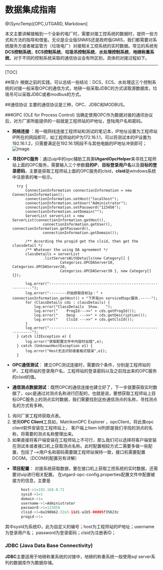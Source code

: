 # 数据集成指南

@(SyncTemp)[OPC,UTGARD, Markdown]

本文主要讲解接触到一个全新的电厂时，需要对接工控系统的数据时，提供一些方式和方法的指导和借鉴。无论是企业版SNMIS还是政府版GMIS，我们都需要对系统服务方或者被监管方（垃圾电厂）对接相关工控系统的实时数据。常见的系统有**DCS控制系统**，**ECS控制系统**，**垃圾吊控制系统**，**水处理控制系统**，**地磅称重系统**，对于不同的控制系统采取的通信协议会有所区别，具体的对接过程如下。

-----------------

[TOC]

##简介
根据之前的实践，可以总结一些结论：DCS、ECS、水处理这三个控制系统的对接一般采取OPC的通信方式，地磅一般采取JDBC的方式读取源数据库，垃圾吊可以采取JDBC或者modbus的方式。

##通信协议
主要的通信协议是三种，OPC、JDBC和MODBUS。

###OPC (OLE for Process Control)
当确定使用OPC作为数据对接的通讯协议后，对方厂家所能提供的一般就是工程师站的IP地址，登陆用户名和密码。

- **网络连接** ：用一根网线连接工程师站和测试的笔记本，IP地址设置为工程师站IP所在的网段即可，如工程师站的IP为172.16.1.1，可以将测试本的IP设置为192.16.1.2，只需要满足在192.16.1网段不与其他电脑的IP地址冲突即可；
![image](http://7xr1w9.com1.z0.glb.clouddn.com/wangluolianjie.png)

- **寻找OPC服务**：通过uip中的opc辅助工具类**UtgardOpcHelper**来寻找工程师站上面的OPC服务，需要输入三个参数**目的IP**，**目标登录用户名**以及**目标的登录密码**，主要是获取工程师站上面的OPC服务的clsid，**clsid**是windows系统中注册表的唯一标示。


        try {
            ConnectionInformation connectionInformation = new ConnectionInformation();
            connectionInformation.setHost("localhost");
            connectionInformation.setUser("Administrator");
            connectionInformation.setPassword("123456");
            connectionInformation.setDomain("");
            ServerList serverList = new ServerList(connectionInformation.getHost(),
                    connectionInformation.getUser(), connectionInformation.getPassword(),
                    connectionInformation.getDomain());

            /** According the progid get the clsid, then get the classdetail */
            /** Whatever the using DA agreement */
            classDetails = serverList
                    .listServersWithDetails(new Category[] {
                            Categories.OPCDAServer10, Categories.OPCDAServer20,
                            Categories.OPCDAServer30 }, new Category[] {});

            log.error("-----------------------------------------------------------");
            log.error("--------开始获取目标Ip：" + connectionInformation.getHost() + "下所有on service的opc服务.-----");
            for (ClassDetails cds : classDetails) {
                log.error("ClassDetails  Show.   ");
                log.error("    ProgId--->>" + cds.getProgId());
                log.error("    Desp  --->>" + cds.getDescription());
                log.error("    ClsId --->>" + cds.getClsId());
            }
            log.error("-----------------------------------------------------------");
        } catch (JIException e) {
            log.error("获取配置文件中内容时出错",e);
        } catch (UnknownHostException e1) {
            log.error("Host无法识别或者格式错误",e1);
        }

- **OPC通信测试**： 建立OPC测试连接时，需要四个条件，分别是工程师站的IP，工程师站的登录用户名，工程师站的登录密码以及之前找出来的OPC服务的clsid的值。

- **通信测点数据测试**：既然OPC的通信连接也建立好了，下一步就要获取实时数据了，opc是通过对测点名称进行匹配的，也就是说，要想获取工程师站上目标OPC服务上的测点实时数据，我们需要找到这些通信测点的名称，寻找测点名的方式有多种。
1. 询问厂家工程师获取点表。
2. 使用**OPC Client**工具如，MatrikonOPC Explorer ，opcClient，将此类opc client软件安装在工程师站上，
客户端上Item Id列即是我们寻找的测点的名称，将需要的测点名称整理出来。
3. 如果直接将客户端安装在工程师站上不可行，那么我们可以选择将客户端安装在测试本或者接口机上获取测点名称。此时配置相较方式二需要多做一些配置，包括了-->用户名和密码需要跟工程师站保持一致，接口机需要配置DCOM。（DCOM的配置另有详解）

- **项目配置**： 对接系统获取数据，要在接口机上获取工控系统的实时数据，还需要对uip进行相关配置。
在utgard-opc-config.properties配置文件中配置被接方的信息，主要是
    
    ``` java
        host->1=192.168.0.71
        sysid->1=1
        domain->1=
        username->1=Administrator
        password->1=123456
        clsid->1=ba198b62-32e3-11d1-a1b5-00805f35623c
        progid->1=
    ```
其中sysId为系统ID，此为自定义的编号；host为工程师站的IP地址；username为登录用户名；
password为登录密码；clsid为注册表ID；


### JDBC (Java Data Base Connectivity)
**JDBC**主要适用于地磅称重系统的对接中，地磅的称重系统一般使用sql server系列的数据库作为数据存储。